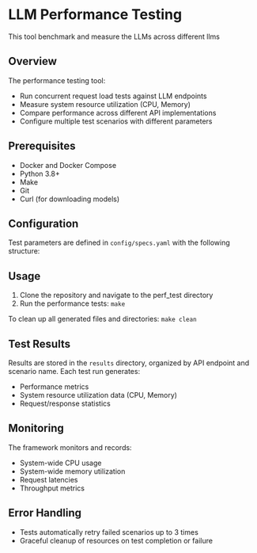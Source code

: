 # LLM Performance Testing

This tool benchmark and measure the LLMs across different llms

## Overview

The performance testing tool:
- Run concurrent request load tests against LLM endpoints
- Measure system resource utilization (CPU, Memory)
- Compare performance across different API implementations
- Configure multiple test scenarios with different parameters

## Prerequisites

- Docker and Docker Compose
- Python 3.8+
- Make
- Git
- Curl (for downloading models)

## Configuration

Test parameters are defined in `config/specs.yaml` with the following structure:

## Usage

1. Clone the repository and navigate to the perf_test directory
2. Run the performance tests:
`make`

To clean up all generated files and directories:
`make clean`

## Test Results

Results are stored in the `results` directory, organized by API endpoint and scenario name. Each test run generates:
- Performance metrics
- System resource utilization data (CPU, Memory)
- Request/response statistics

## Monitoring

The framework monitors and records:
- System-wide CPU usage
- System-wide memory utilization
- Request latencies
- Throughput metrics

## Error Handling

- Tests automatically retry failed scenarios up to 3 times
- Graceful cleanup of resources on test completion or failure
